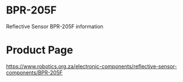 # BPR-205F
Reflective Sensor BPR-205F information

# Product Page 
https://www.robotics.org.za/electronic-components/reflective-sensor-components/BPR-205F
